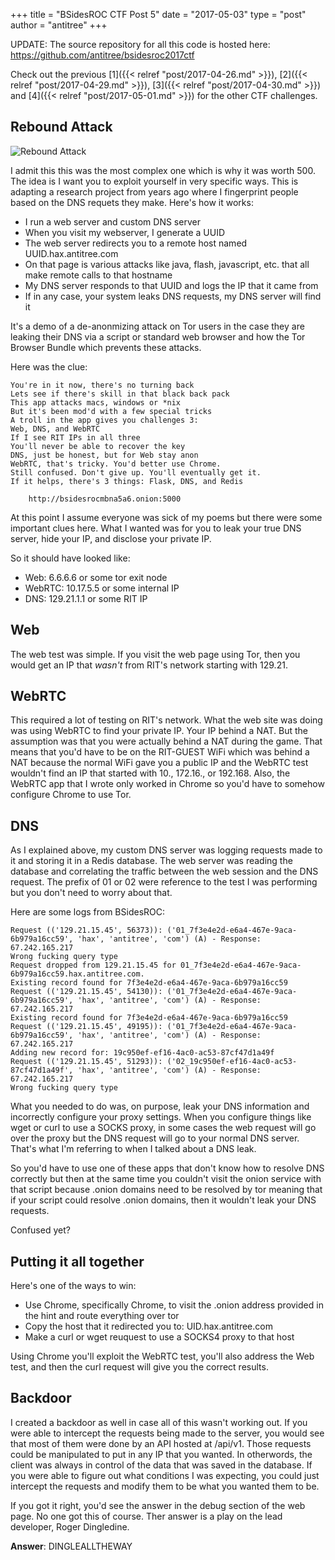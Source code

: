 +++
title = "BSidesROC CTF Post 5"
date = "2017-05-03"
type = "post"
author = "antitree"
+++

UPDATE: The source repository for all this code is hosted here: https://github.com/antitree/bsidesroc2017ctf

Check out the previous [1]({{< relref "post/2017-04-26.md" >}}), [2]({{< relref "post/2017-04-29.md" >}}), 
[3]({{< relref "post/2017-04-30.md" >}}) and [4]({{< relref "post/2017-05-01.md" >}}) for the other CTF challenges. 

## Rebound Attack

![Rebound Attack](/img/2017_rebound.png)

I admit this this was the most complex one which is why it was worth 500. The idea is
I want you to exploit yourself in very specific ways. This is adapting a research project
from years ago where I fingerprint people based on the DNS requets they make. Here's how it works:

* I run a web server and custom DNS server
* When you visit my webserver, I generate a UUID
* The web server redirects you to a remote host named UUID.hax.antitree.com
* On that page is various attacks like java, flash, javascript, etc. that all make remote calls to that hostname
* My DNS server responds to that UUID and logs the IP that it came from
* If in any case, your system leaks DNS requests, my DNS server will find it

It's a demo of a de-anonmizing attack on Tor users in the case they are leaking
their DNS via a script or standard
web browser and how the Tor Browser Bundle which prevents these attacks. 

Here was the clue:
```
You're in it now, there's no turning back
Lets see if there's skill in that black back pack
This app attacks macs, windows or *nix
But it's been mod'd with a few special tricks
A troll in the app gives you challenges 3:
Web, DNS, and WebRTC
If I see RIT IPs in all three
You'll never be able to recover the key
DNS, just be honest, but for Web stay anon
WebRTC, that's tricky. You'd better use Chrome.
Still confused. Don't give up. You'll eventually get it.
If it helps, there's 3 things: Flask, DNS, and Redis

    http://bsidesrocmbna5a6.onion:5000
```

At this point I assume everyone was sick of my poems but there 
were some important clues here. What I wanted was for you to leak
your true DNS server, hide your IP, and disclose your private IP. 

So it should have looked like:
* Web: 6.6.6.6 or some tor exit node
* WebRTC: 10.17.5.5 or some internal IP
* DNS: 129.21.1.1 or some RIT IP

## Web

The web test was simple. If you visit the web page using Tor, then you would get an IP that _wasn't_ 
from RIT's network starting with 129.21. 

## WebRTC

This required a lot of testing on RIT's network. What the web site was doing was 
using WebRTC to find your private IP. Your IP behind a NAT. But the 
assumption was that you were actually behind a NAT during the game. That means
that you'd have to be on the RIT-GUEST WiFi which was behind a NAT because 
the normal WiFi gave you a public IP and the WebRTC test wouldn't find an IP
that started with 10., 172.16., or 192.168. Also, the WebRTC app that I wrote
only worked in Chrome so you'd have to somehow configure Chrome to use Tor.

## DNS

As I explained above, my custom DNS server was logging requests made to it
and storing it in a Redis database. The web server was reading the database
and correlating the traffic between the web session and the DNS request. The
prefix of 01 or 02 were reference to the test I was performing but you don't
need to worry about that. 

Here are some logs from BSidesROC:

```
Request (('129.21.15.45', 56373)): ('01_7f3e4e2d-e6a4-467e-9aca-6b979a16cc59', 'hax', 'antitree', 'com') (A) - Response: 67.242.165.217
Wrong fucking query type
Request dropped from 129.21.15.45 for 01_7f3e4e2d-e6a4-467e-9aca-6b979a16cc59.hax.antitree.com.
Existing record found for 7f3e4e2d-e6a4-467e-9aca-6b979a16cc59
Request (('129.21.15.45', 54130)): ('01_7f3e4e2d-e6a4-467e-9aca-6b979a16cc59', 'hax', 'antitree', 'com') (A) - Response: 67.242.165.217
Existing record found for 7f3e4e2d-e6a4-467e-9aca-6b979a16cc59
Request (('129.21.15.45', 49195)): ('01_7f3e4e2d-e6a4-467e-9aca-6b979a16cc59', 'hax', 'antitree', 'com') (A) - Response: 67.242.165.217
Adding new record for: 19c950ef-ef16-4ac0-ac53-87cf47d1a49f
Request (('129.21.15.45', 51293)): ('02_19c950ef-ef16-4ac0-ac53-87cf47d1a49f', 'hax', 'antitree', 'com') (A) - Response: 67.242.165.217
Wrong fucking query type
```

What you needed to do was, on purpose, leak your DNS information and incorrectly
configure your proxy settings. When you configure things like wget or curl to use a SOCKS
proxy, in some cases the web request will go over the proxy but the DNS request
will go to your normal DNS server. That's what I'm referring to when I talked 
about a DNS leak. 

So you'd have to use one of these apps that don't know how to resolve DNS correctly
but then at the same time you couldn't visit the onion service with that script
because .onion domains need to be resolved by tor meaning that if your script
could resolve .onion domains, then it wouldn't leak your DNS requests. 

Confused yet? 

## Putting it all together

Here's one of the ways to win:

* Use Chrome, specifically Chrome, to visit the .onion address provided in the hint and route everything over tor
* Copy the host that it redirected you to: UID.hax.antitree.com
* Make a curl or wget reuquest to use a SOCKS4 proxy to that host

Using Chrome you'll exploit the WebRTC test, you'll also address the Web test, and then the curl request will
give you the correct results. 

## Backdoor

I created a backdoor as well in case all of this wasn't working out. If you were able to intercept the requests
being made to the server, you would see that most of them were done by an API hosted at /api/v1. Those requests
could be manipulated to put in any IP that you wanted. In otherwords, the client was always in control of the 
data that was saved in the database. If you were able to figure out what conditions I was expecting, you could
just intercept the requests and modify them to be what you wanted them to be. 

If you got it right, you'd see the answer in the debug section of the web page. 
No one got this of course. Ther answer is a play on the lead developer, Roger Dingledine. 

**Answer**: DINGLEALLTHEWAY

